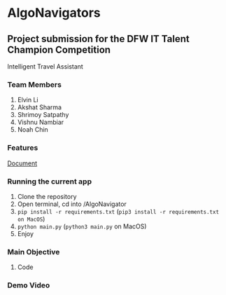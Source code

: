 # AlgoNavigators
## Project submission for the DFW IT Talent Champion Competition
Intelligent Travel Assistant
### Team Members 
1. Elvin Li
2. Akshat Sharma
3. Shrimoy Satpathy
4. Vishnu Nambiar
5. Noah Chin

### Features 
[Document](https://docs.google.com/document/d/1D-5kEwx5Tcdo1MKlX7ojdDo3fyU3oHow6e3PkMG8ymk/edit?usp=drive_link)

### Running the current app
1. Clone the repository
2. Open terminal, cd into /AlgoNavigator
3. ```pip install -r requirements.txt``` (```pip3 install -r requirements.txt on MacOS```)
4. ```python main.py``` (```python3 main.py``` on MacOS)
5. Enjoy

### Main Objective
1. Code

### Demo Video

